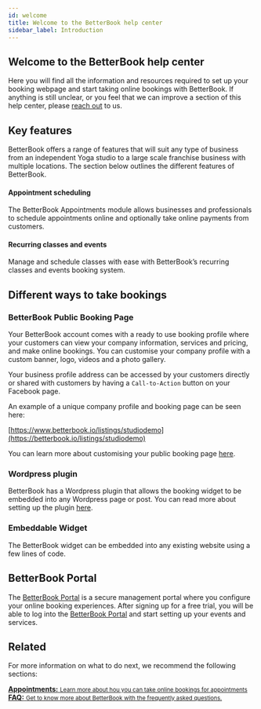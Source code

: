```yaml
---
id: welcome
title: Welcome to the BetterBook help center
sidebar_label: Introduction
---
```


## Welcome to the BetterBook help center
Here you will find all the information and resources required to set up your booking webpage and start
taking online bookings with BetterBook.  If anything is still unclear, or you feel that we can
improve a section of this help center, please [reach out](https://www.betterbook.co.za/contact) to us. 


## Key features

BetterBook offers a range of features that will suit any type of 
business from an independent Yoga studio to a large scale franchise business 
with multiple locations.  The section below outlines the different features of BetterBook.

#### Appointment scheduling
The BetterBook Appointments module allows businesses and professionals to schedule appointments
online and optionally take online payments from customers. 


#### Recurring classes and events
Manage and schedule classes with ease with BetterBook’s recurring classes and events booking system. 



## Different ways to take bookings

### BetterBook Public Booking Page
Your BetterBook account comes with a ready to use booking profile where your customers
can view your company information, services and pricing, and make online bookings.  You can 
customise your company profile with a custom banner, logo, videos and a photo gallery. 

Your business profile address can be accessed by your customers directly
or shared with customers by having a `Call-to-Action` button
on your Facebook page.

An example of a unique company profile and booking page can be seen here:
     
[https://www.betterbook.io/listings/studiodemo](https://betterbook.io/listings/studiodemo)


You can learn more about customising your public booking page [here](https://betterbook.io/docs/public-profile).

### Wordpress plugin

BetterBook has a Wordpress plugin that allows the booking widget to be embedded into 
any Wordpress page or post.  You can read more about setting up the plugin [here](https://www.betterbook.io/docs/wordpress-plugin).

### Embeddable Widget
The BetterBook widget can be embedded into any existing website using a few lines of code. 


## BetterBook Portal
The [BetterBook Portal](https://www.betterbook.io/portal/) is a secure management portal where you configure your online
booking experiences.  After signing up for a free trial, you will be able to log into the [BetterBook Portal](https://www.betterbook.io/portal/)
and start setting up your events and services.   



## Related

For more information on what to do next, we recommend the following sections:

<div class="card">
  <a href="/docs/appointments.md">
    <b>Appointments:</b>
    <small>Learn more about hou you can take online bookings for appointments</small>
  </a>
</div>

<div class="card">
  <a href="/docs/faq.md">
    <b>FAQ:</b>
    <small>Get to know more about BetterBook with the frequently asked questions.</small>
  </a>
</div>